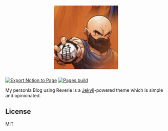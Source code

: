 <h1 align="center">
  <br>
  <img src="/images/logo.jpg" alt="Kuruchy Blog" width="200"/>
  <br>
</h1>

[![Export Notion to Page](https://github.com/Kuruchy/kuruchy.github.io/actions/workflows/deploy.yml/badge.svg)](https://github.com/Kuruchy/kuruchy.github.io/actions/workflows/deploy.yml)
[![Pages build](https://github.com/Kuruchy/kuruchy.github.io/actions/workflows/pages/pages-build-deployment/badge.svg)](https://github.com/Kuruchy/kuruchy.github.io/actions/workflows/pages/pages-build-deployment)

My personla Blog using Reverie is a [Jekyll](https://jekyllrb.com/)-powered theme which is simple and opinionated.
## License

MIT
